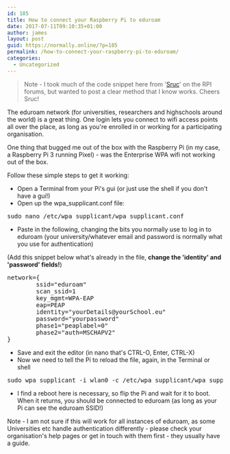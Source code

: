 ```yaml
---
id: 185
title: How to connect your Raspberry Pi to eduroam
date: 2017-07-11T09:10:35+01:00
author: james
layout: post
guid: https://normally.online/?p=185
permalink: /how-to-connect-your-raspberry-pi-to-eduroam/
categories:
  - Uncategorized
---
```

> Note - I took much of the code snippet here from '[Sruc](https://www.raspberrypi.org/forums/viewtopic.php?f=28&t=86253)' on the RPI forums, but wanted to post a clear method that I know works. Cheers Sruc!

The eduroam network (for universities, researchers and highschools around the world) is a great thing. One login lets you connect to wifi access points all over the place, as long as you're enrolled in or working for a participating organisation.

<!--end_excerpt-->

One thing that bugged me out of the box with the Raspberry Pi (in my case, a Raspberry Pi 3 running Pixel) - was the Enterprise WPA wifi not working out of the box.

Follow these simple steps to get it working:

  * Open a Terminal from your Pi's gui (or just use the shell if you don't have a gui!)
  * Open up the wpa_supplicant.conf file:

<pre class="lang:default decode:true ">sudo nano /etc/wpa_supplicant/wpa_supplicant.conf</pre>

  * Paste in the following, changing the bits you normally use to log in to eduroam (your university/whatever email and password is normally what you use for authentication)

(Add this snippet below what's already in the file, **change the 'identity' and 'password' fields!**)

<pre class="lang:default decode:true">network={
        ssid="eduroam"
        scan_ssid=1
        key_mgmt=WPA-EAP
        eap=PEAP
        identity="yourDetails@yourSchool.eu"
        password="yourpassword"
        phase1="peaplabel=0"
        phase2="auth=MSCHAPV2"
}</pre>

  * Save and exit the editor (in nano that's CTRL-O, Enter, CTRL-X)
  * Now we need to tell the Pi to reload the file, again, in the Terminal or shell

<pre class="lang:default decode:true">sudo wpa_supplicant -i wlan0 -c /etc/wpa_supplicant/wpa_supplicant.conf</pre>

  * I find a reboot here is necessary, so flip the Pi and wait for it to boot. When it returns, you should be connected to eduroam (as long as your Pi can see the eduroam SSID!)

Note - I am not sure if this will work for all instances of eduroam, as some Universities etc handle authentication differently - please check your organisation's help pages or get in touch with them first - they usually have a guide.